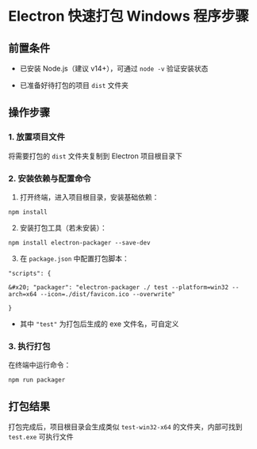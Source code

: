 # Electron 快速打包 Windows 程序步骤

## 前置条件



* 已安装 Node.js（建议 v14+），可通过 `node -v` 验证安装状态

* 已准备好待打包的项目 `dist` 文件夹

## 操作步骤

### 1. 放置项目文件

将需要打包的 `dist` 文件夹复制到 Electron 项目根目录下



### 2. 安装依赖与配置命令



1. 打开终端，进入项目根目录，安装基础依赖：



```
npm install
```



2. 安装打包工具（若未安装）：



```
npm install electron-packager --save-dev
```



3. 在 `package.json` 中配置打包脚本：



```
"scripts": {

&#x20; "packager": "electron-packager ./ test --platform=win32 --arch=x64 --icon=./dist/favicon.ico --overwrite"

}
```



* 其中 `"test"` 为打包后生成的 exe 文件名，可自定义

### 3. 执行打包

在终端中运行命令：



```
npm run packager
```

## 打包结果

打包完成后，项目根目录会生成类似 `test-win32-x64` 的文件夹，内部可找到 `test.exe` 可执行文件

